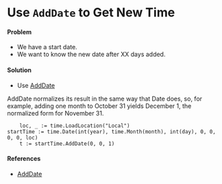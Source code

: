 # Use `AddDate` to Get New Time

#### Problem
* We have a start date.
* We want to know the new date after XX days added.

#### Solution
* Use [AddDate](http://godoc.org/time#Time.AddDate)

AddDate normalizes its result in the same way that Date does, so, for example, adding one month to October 31 yields December 1, the normalized form for November 31. 

        loc, _ := time.LoadLocation("Local")
	startTime := time.Date(int(year), time.Month(month), int(day), 0, 0, 0, 0, loc)
        t := startTime.AddDate(0, 0, 1)

#### References
* [AddDate](http://godoc.org/time#Time.AddDate)
